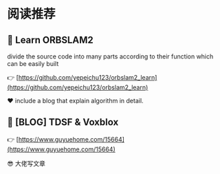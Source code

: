 # 阅读推荐

## 📑 Learn ORBSLAM2 
 divide the source code into many parts according to their function which can be easily built

👉 [https://github.com/yepeichu123/orbslam2_learn](https://github.com/yepeichu123/orbslam2_learn)

❤️ include a blog that explain algorithm in detail.


## 📑 [BLOG] TDSF & Voxblox

👉 [https://www.guyuehome.com/15664](https://www.guyuehome.com/15664)

😎 大佬写文章


